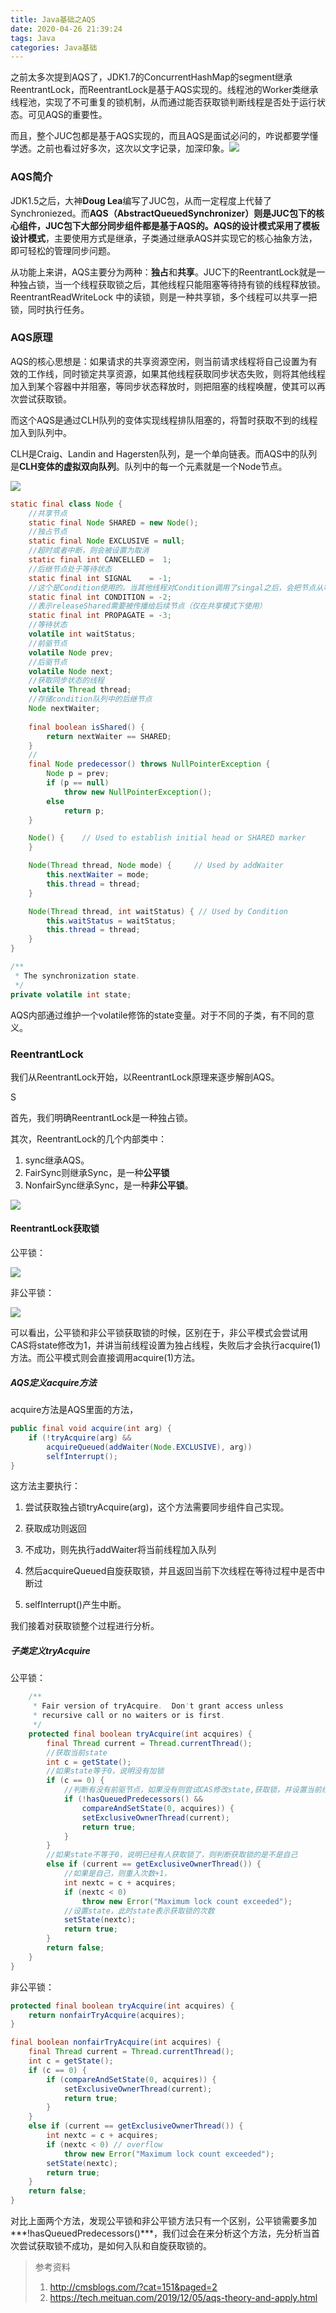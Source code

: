 ```yaml
---
title: Java基础之AQS
date: 2020-04-26 21:39:24
tags: Java
categories: Java基础
---
```


之前太多次提到AQS了，JDK1.7的ConcurrentHashMap的segment继承ReentrantLock，而ReentrantLock是基于AQS实现的。线程池的Worker类继承线程池，实现了不可重复的锁机制，从而通过能否获取锁判断线程是否处于运行状态。可见AQS的重要性。

而且，整个JUC包都是基于AQS实现的，而且AQS是面试必问的，咋说都要学懂学透。之前也看过好多次，这次以文字记录，加深印象。![](AQS/006FAE26.png)

<!-- more -->

### AQS简介

JDK1.5之后，大神**Doug Lea**编写了JUC包，从而一定程度上代替了Synchroniezed。而**AQS（AbstractQueuedSynchronizer）**则是JUC包下的核心组件，JUC包下大部分同步组件都是基于AQS的。AQS的设计模式采用了**模板设计模式**，主要使用方式是继承，子类通过继承AQS并实现它的核心抽象方法，即可轻松的管理同步问题。

从功能上来讲，AQS主要分为两种：**独占**和**共享**。JUC下的ReentrantLock就是一种独占锁，当一个线程获取锁之后，其他线程只能阻塞等待持有锁的线程释放锁。ReentrantReadWriteLock 中的读锁，则是一种共享锁，多个线程可以共享一把锁，同时执行任务。

### AQS原理

AQS的核心思想是：如果请求的共享资源空闲，则当前请求线程将自己设置为有效的工作线，同时锁定共享资源，如果其他线程获取同步状态失败，则将其他线程加入到某个容器中并阻塞，等同步状态释放时，则把阻塞的线程唤醒，使其可以再次尝试获取锁。

而这个AQS是通过CLH队列的变体实现线程排队阻塞的，将暂时获取不到的线程加入到队列中。

CLH是Craig、Landin and Hagersten队列，是一个单向链表。而AQS中的队列是**CLH变体的虚拟双向队列**。队列中的每一个元素就是一个Node节点。

![](AQS/7132e4cef44c26f62835b197b239147b18062.png)



```java
static final class Node {
    //共享节点
    static final Node SHARED = new Node();
    //独占节点
    static final Node EXCLUSIVE = null;
    //超时或者中断，则会被设置为取消
    static final int CANCELLED =  1;
    //后继节点处于等待状态
    static final int SIGNAL    = -1;
    //这个是Condition使用的。当其他线程对Condition调用了singal之后，会把节点从等待队列转移到同步队列
    static final int CONDITION = -2;
 	//表示releaseShared需要被传播给后续节点（仅在共享模式下使用）
    static final int PROPAGATE = -3;
 	//等待状态
    volatile int waitStatus;
 	//前驱节点
    volatile Node prev;
 	//后驱节点
    volatile Node next;
 	//获取同步状态的线程
    volatile Thread thread;
 	//存储condition队列中的后继节点
    Node nextWaiter;
 	
    final boolean isShared() {
        return nextWaiter == SHARED;
    }
 	//
    final Node predecessor() throws NullPointerException {
        Node p = prev;
        if (p == null)
            throw new NullPointerException();
        else
            return p;
    }

    Node() {    // Used to establish initial head or SHARED marker
    }

    Node(Thread thread, Node mode) {     // Used by addWaiter
        this.nextWaiter = mode;
        this.thread = thread;
    }

    Node(Thread thread, int waitStatus) { // Used by Condition
        this.waitStatus = waitStatus;
        this.thread = thread;
    }
}
```



```java
/**
 * The synchronization state.
 */
private volatile int state;
```

AQS内部通过维护一个volatile修饰的state变量。对于不同的子类，有不同的意义。

### ReentrantLock

我们从ReentrantLock开始，以ReentrantLock原理来逐步解剖AQS。

S

首先，我们明确ReentrantLock是一种独占锁。

其次，ReentrantLock的几个内部类中：

1. sync继承AQS。
2. FairSync则继承Sync，是一种**公平锁**
3. NonfairSync继承Sync，是一种**非公平锁**。

![](AQS/image-20200426232017556.png)

#### ReentrantLock获取锁

公平锁：

![](AQS/image-20200426233506614.png)

非公平锁：

![](AQS/image-20200426233532377.png)

可以看出，公平锁和非公平锁获取锁的时候，区别在于，非公平模式会尝试用CAS将state修改为1，并讲当前线程设置为独占线程，失败后才会执行acquire(1)方法。而公平模式则会直接调用acquire(1)方法。

##### AQS定义acquire方法

acquire方法是AQS里面的方法，

```java
public final void acquire(int arg) {
    if (!tryAcquire(arg) &&
        acquireQueued(addWaiter(Node.EXCLUSIVE), arg))
        selfInterrupt();
}
```

这方法主要执行：

1. 尝试获取独占锁tryAcquire(arg)，这个方法需要同步组件自己实现。

2. 获取成功则返回
3. 不成功，则先执行addWaiter将当前线程加入队列
4. 然后acquireQueued自旋获取锁，并且返回当前下次线程在等待过程中是否中断过
5. selfInterrupt()产生中断。

我们接着对获取锁整个过程进行分析。

##### 子类定义tryAcquire

公平锁：

```java
    /**
     * Fair version of tryAcquire.  Don't grant access unless
     * recursive call or no waiters or is first.
     */
    protected final boolean tryAcquire(int acquires) {
        final Thread current = Thread.currentThread();
        //获取当前state
        int c = getState();
        //如果state等于0，说明没有加锁
        if (c == 0) {
            //判断有没有前驱节点，如果没有则尝试CAS修改state,获取锁，并设置当前线程所有
            if (!hasQueuedPredecessors() &&
                compareAndSetState(0, acquires)) {
                setExclusiveOwnerThread(current);
                return true;
            }
        }
        //如果state不等于0，说明已经有人获取锁了，则判断获取锁的是不是自己
        else if (current == getExclusiveOwnerThread()) {
            //如果是自己，则重入次数+1，
            int nextc = c + acquires;
            if (nextc < 0)
                throw new Error("Maximum lock count exceeded");
            //设置state，此时state表示获取锁的次数
            setState(nextc);
            return true;
        }
        return false;
    }
}
```



非公平锁：

```java
protected final boolean tryAcquire(int acquires) {
    return nonfairTryAcquire(acquires);
}

final boolean nonfairTryAcquire(int acquires) {
    final Thread current = Thread.currentThread();
    int c = getState();
    if (c == 0) {
        if (compareAndSetState(0, acquires)) {
            setExclusiveOwnerThread(current);
            return true;
        }
    }
    else if (current == getExclusiveOwnerThread()) {
        int nextc = c + acquires;
        if (nextc < 0) // overflow
            throw new Error("Maximum lock count exceeded");
        setState(nextc);
        return true;
    }
    return false;
}
```

对比上面两个方法，发现公平锁和非公平锁方法只有一个区别，公平锁需要多加***!hasQueuedPredecessors()***，我们过会在来分析这个方法，先分析当首次尝试获取锁不成功，是如何入队和自旋获取锁的。







































































> 参考资料
>
> 1. http://cmsblogs.com/?cat=151&paged=2
> 2. https://tech.meituan.com/2019/12/05/aqs-theory-and-apply.html

